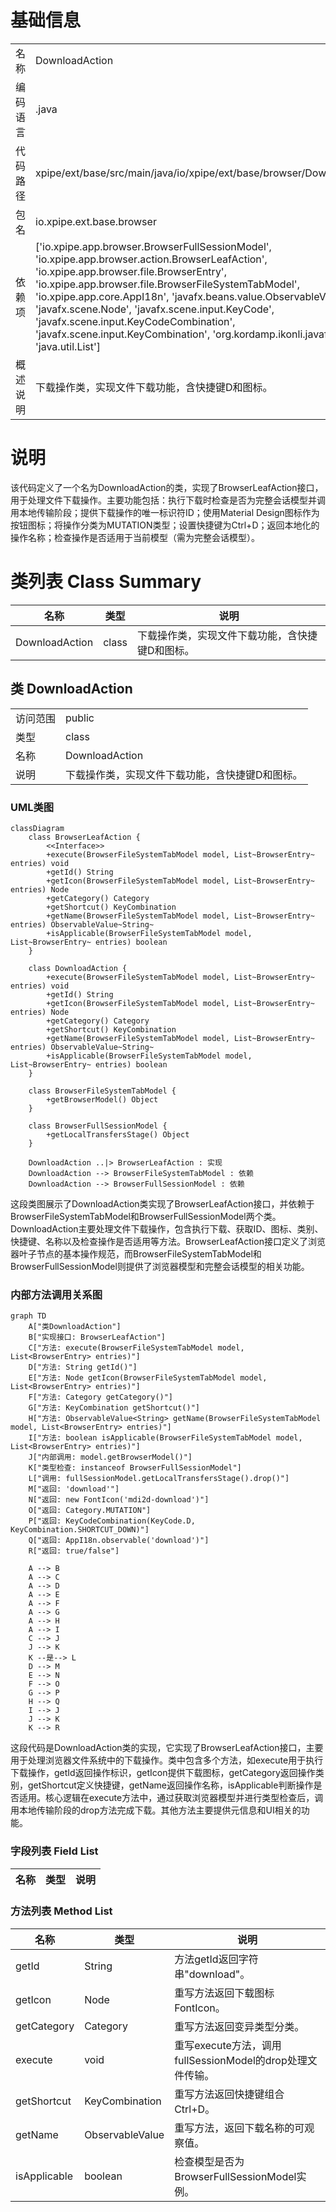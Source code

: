 # 基础信息

|      |      |
|------|------|
| 名称 | DownloadAction |
| 编码语言 | .java |
| 代码路径 | xpipe/ext/base/src/main/java/io/xpipe/ext/base/browser/DownloadAction.java |
| 包名 | io.xpipe.ext.base.browser |
| 依赖项 | ['io.xpipe.app.browser.BrowserFullSessionModel', 'io.xpipe.app.browser.action.BrowserLeafAction', 'io.xpipe.app.browser.file.BrowserEntry', 'io.xpipe.app.browser.file.BrowserFileSystemTabModel', 'io.xpipe.app.core.AppI18n', 'javafx.beans.value.ObservableValue', 'javafx.scene.Node', 'javafx.scene.input.KeyCode', 'javafx.scene.input.KeyCodeCombination', 'javafx.scene.input.KeyCombination', 'org.kordamp.ikonli.javafx.FontIcon', 'java.util.List'] |
| 概述说明 | 下载操作类，实现文件下载功能，含快捷键D和图标。 |

# 说明

该代码定义了一个名为DownloadAction的类，实现了BrowserLeafAction接口，用于处理文件下载操作。主要功能包括：执行下载时检查是否为完整会话模型并调用本地传输阶段；提供下载操作的唯一标识符ID；使用Material Design图标作为按钮图标；将操作分类为MUTATION类型；设置快捷键为Ctrl+D；返回本地化的操作名称；检查操作是否适用于当前模型（需为完整会话模型）。

# 类列表 Class Summary

| 名称   | 类型  | 说明 |
|-------|------|-------------|
| DownloadAction | class | 下载操作类，实现文件下载功能，含快捷键D和图标。 |



## 类 DownloadAction

|      |      |
|------|------|
| 访问范围 | public |
| 类型 | class |
| 名称 | DownloadAction |
| 说明 | 下载操作类，实现文件下载功能，含快捷键D和图标。 |


### UML类图

```mermaid
classDiagram
    class BrowserLeafAction {
        <<Interface>>
        +execute(BrowserFileSystemTabModel model, List~BrowserEntry~ entries) void
        +getId() String
        +getIcon(BrowserFileSystemTabModel model, List~BrowserEntry~ entries) Node
        +getCategory() Category
        +getShortcut() KeyCombination
        +getName(BrowserFileSystemTabModel model, List~BrowserEntry~ entries) ObservableValue~String~
        +isApplicable(BrowserFileSystemTabModel model, List~BrowserEntry~ entries) boolean
    }

    class DownloadAction {
        +execute(BrowserFileSystemTabModel model, List~BrowserEntry~ entries) void
        +getId() String
        +getIcon(BrowserFileSystemTabModel model, List~BrowserEntry~ entries) Node
        +getCategory() Category
        +getShortcut() KeyCombination
        +getName(BrowserFileSystemTabModel model, List~BrowserEntry~ entries) ObservableValue~String~
        +isApplicable(BrowserFileSystemTabModel model, List~BrowserEntry~ entries) boolean
    }

    class BrowserFileSystemTabModel {
        +getBrowserModel() Object
    }

    class BrowserFullSessionModel {
        +getLocalTransfersStage() Object
    }

    DownloadAction ..|> BrowserLeafAction : 实现
    DownloadAction --> BrowserFileSystemTabModel : 依赖
    DownloadAction --> BrowserFullSessionModel : 依赖
```

这段类图展示了DownloadAction类实现了BrowserLeafAction接口，并依赖于BrowserFileSystemTabModel和BrowserFullSessionModel两个类。DownloadAction主要处理文件下载操作，包含执行下载、获取ID、图标、类别、快捷键、名称以及检查操作是否适用等方法。BrowserLeafAction接口定义了浏览器叶子节点的基本操作规范，而BrowserFileSystemTabModel和BrowserFullSessionModel则提供了浏览器模型和完整会话模型的相关功能。


### 内部方法调用关系图

```mermaid
graph TD
    A["类DownloadAction"]
    B["实现接口: BrowserLeafAction"]
    C["方法: execute(BrowserFileSystemTabModel model, List<BrowserEntry> entries)"]
    D["方法: String getId()"]
    E["方法: Node getIcon(BrowserFileSystemTabModel model, List<BrowserEntry> entries)"]
    F["方法: Category getCategory()"]
    G["方法: KeyCombination getShortcut()"]
    H["方法: ObservableValue<String> getName(BrowserFileSystemTabModel model, List<BrowserEntry> entries)"]
    I["方法: boolean isApplicable(BrowserFileSystemTabModel model, List<BrowserEntry> entries)"]
    J["内部调用: model.getBrowserModel()"]
    K["类型检查: instanceof BrowserFullSessionModel"]
    L["调用: fullSessionModel.getLocalTransfersStage().drop()"]
    M["返回: 'download'"]
    N["返回: new FontIcon('mdi2d-download')"]
    O["返回: Category.MUTATION"]
    P["返回: KeyCodeCombination(KeyCode.D, KeyCombination.SHORTCUT_DOWN)"]
    Q["返回: AppI18n.observable('download')"]
    R["返回: true/false"]

    A --> B
    A --> C
    A --> D
    A --> E
    A --> F
    A --> G
    A --> H
    A --> I
    C --> J
    J --> K
    K --是--> L
    D --> M
    E --> N
    F --> O
    G --> P
    H --> Q
    I --> J
    J --> K
    K --> R
```

这段代码是DownloadAction类的实现，它实现了BrowserLeafAction接口，主要用于处理浏览器文件系统中的下载操作。类中包含多个方法，如execute用于执行下载操作，getId返回操作标识，getIcon提供下载图标，getCategory返回操作类别，getShortcut定义快捷键，getName返回操作名称，isApplicable判断操作是否适用。核心逻辑在execute方法中，通过获取浏览器模型并进行类型检查后，调用本地传输阶段的drop方法完成下载。其他方法主要提供元信息和UI相关的功能。

### 字段列表 Field List

| 名称  | 类型  | 说明 |
|-------|-------|------|

### 方法列表 Method List

| 名称  | 类型  | 说明 |
|-------|-------|------|
| getId | String | 方法getId返回字符串"download"。 |
| getIcon | Node | 重写方法返回下载图标FontIcon。 |
| getCategory | Category | 重写方法返回变异类型分类。 |
| execute | void | 重写execute方法，调用fullSessionModel的drop处理文件传输。 |
| getShortcut | KeyCombination | 重写方法返回快捷键组合Ctrl+D。 |
| getName | ObservableValue<String> | 重写方法，返回下载名称的可观察值。 |
| isApplicable | boolean | 检查模型是否为BrowserFullSessionModel实例。 |




